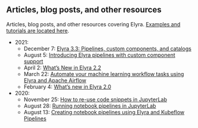 <!--
{% comment %}
Copyright 2018-2021 Elyra Authors

Licensed under the Apache License, Version 2.0 (the "License");
you may not use this file except in compliance with the License.
You may obtain a copy of the License at

http://www.apache.org/licenses/LICENSE-2.0

Unless required by applicable law or agreed to in writing, software
distributed under the License is distributed on an "AS IS" BASIS,
WITHOUT WARRANTIES OR CONDITIONS OF ANY KIND, either express or implied.
See the License for the specific language governing permissions and
limitations under the License.
{% endcomment %}
-->

## Articles, blog posts, and other resources

Articles, blog posts, and other resources covering Elyra. [Examples and tutorials are located here](tutorials.md).

- 2021:
    - December 7: [Elyra 3.3: Pipelines, custom components, and catalogs](https://medium.com/ibm-data-ai/elyra-3-3-pipelines-custom-components-and-catalogs-74cf198fdf48?source=friends_link&sk=ef91a56fbbae97bbaea77ff169d549dd) 
    - August 5: [Introducing Elyra pipelines with custom component support](https://medium.com/ibm-data-ai/introducing-elyra-pipelines-with-custom-component-support-ae6b616910b5?source=friends_link&sk=ee448fcc480db5c6c93db7a850ca026f)
    - April 2: [What’s New in Elyra 2.2](https://medium.com/ibm-data-ai/whats-new-in-elyra-2-2-e9c032cb7bd4?source=friends_link&sk=fe9fd9059d21825b95af4ace763bf7ba)
    - March 22: [Automate your machine learning workflow tasks using Elyra and Apache Airflow](https://medium.com/ibm-data-ai/automate-your-machine-learning-workflow-tasks-using-elyra-and-apache-airflow-adf297adc455?source=friends_link&sk=fb480058e4aa68ed4f3d82ab4498229d)
    - February 4: [What’s new in Elyra 2.0](https://medium.com/ibm-data-ai/whats-new-in-elyra-2-0-b26fcd75711c?source=friends_link&sk=cbede0f0cd0241f2c0eea40602008355)
- 2020:
    - November 25: [How to re-use code snippets in JupyterLab](https://medium.com/ibm-data-ai/how-to-re-use-code-snippets-in-jupyterlab-3e4495fa6e31?source=friends_link&sk=922cb4b36102e346cedb35aeb1113cb1)
    - August 28: [Running notebook pipelines in JupyterLab](https://medium.com/codait/running-notebook-pipelines-locally-in-jupyterlab-1fae14b8e081?source=friends_link&sk=29732969a6e803e2d02491cacf2f8e76)
    - August 13: [Creating notebook pipelines using Elyra and Kubeflow Pipelines](https://medium.com/codait/creating-notebook-pipelines-using-elyra-and-kubeflow-pipelines-f9606449cc53?source=friends_link&sk=bb250e57e3e29223ccee79f6548fc400)
